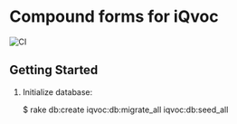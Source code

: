 # Compound forms for iQvoc

![CI](https://github.com/innoq/iqvoc_compound_forms/workflows/CI/badge.svg)

## Getting Started

1. Initialize database:

    $ rake db:create iqvoc:db:migrate_all iqvoc:db:seed_all
